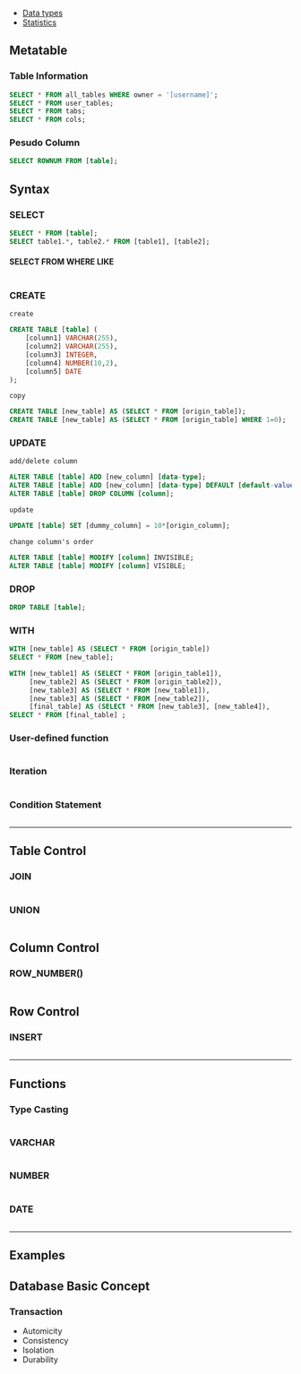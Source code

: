 - [Data types](https://docs.oracle.com/cd/A58617_01/server.804/a58241/ch5.htm)
- [Statistics](https://www.oracle.com/database/technologies/bi-datawarehousing.html)

## Metatable
### Table Information
```sql
SELECT * FROM all_tables WHERE owner = '[username]';
SELECT * FROM user_tables;
SELECT * FROM tabs;
SELECT * FROM cols;
```
### Pesudo Column
```sql
SELECT ROWNUM FROM [table];
```

## Syntax

### SELECT
```sql
SELECT * FROM [table];
SELECT table1.*, table2.* FROM [table1], [table2];
```

#### SELECT FROM WHERE LIKE
```sql
```

### CREATE
`create`
```sql
CREATE TABLE [table] (
	[column1] VARCHAR(255),
	[column2] VARCHAR(255),
	[column3] INTEGER,
	[column4] NUMBER(10,2),
	[column5] DATE
);
```

`copy`
```sql
CREATE TABLE [new_table] AS (SELECT * FROM [origin_table]);                   -- copy table
CREATE TABLE [new_table] AS (SELECT * FROM [origin_table] WHERE 1=0);         -- copy table to have empty value
```

### UPDATE
`add/delete column`
```sql
ALTER TABLE [table] ADD [new_column] [data-type];                                     -- add column
ALTER TABLE [table] ADD [new_column] [data-type] DEFAULT [default-value] NOT NULL;    -- add column with options
ALTER TABLE [table] DROP COLUMN [column];                                             -- delete column
```

`update`
```sql
UPDATE [table] SET [dummy_column] = 10*[origin_column];                                 -- set dummy column as operation about origin column
```

`change column's order`
```sql
ALTER TABLE [table] MODIFY [column] INVISIBLE;
ALTER TABLE [table] MODIFY [column] VISIBLE;
```

### DROP
```sql
DROP TABLE [table];
```


### WITH
```sql
WITH [new_table] AS (SELECT * FROM [origin_table])
SELECT * FROM [new_table];
```
```sql
WITH [new_table1] AS (SELECT * FROM [origin_table1]),
     [new_table2] AS (SELECT * FROM [origin_table2]),
     [new_table3] AS (SELECT * FROM [new_table1]),
     [new_table3] AS (SELECT * FROM [new_table2]),
     [final_table] AS (SELECT * FROM [new_table3], [new_table4]),     
SELECT * FROM [final_table] ;
```




### User-defined function
```sql
```

### Iteration
```sql
```

### Condition Statement
```sql
```

--- 

## Table Control
### JOIN
```sql
```

### UNION
```sql
```

## Column Control
### ROW_NUMBER()
```sql
```

## Row Control
### INSERT
```sql
```


---

## Functions
### Type Casting
```sql
```

### VARCHAR
```sql
```

### NUMBER
```sql
```

### DATE
```sql
```


---

## Examples



## Database Basic Concept

### Transaction
- Automicity
- Consistency
- Isolation
- Durability



